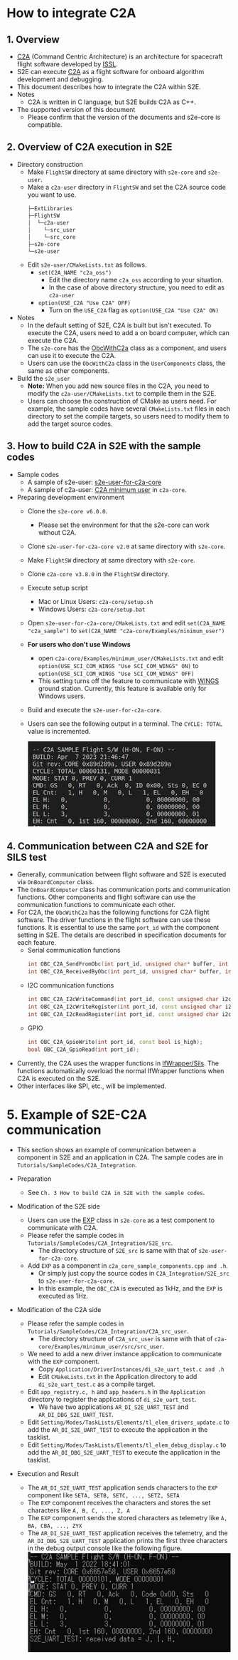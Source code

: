 # How to integrate C2A

## 1.  Overview
- [C2A](https://github.com/ut-issl/c2a-core) (Command Centric Architecture) is an architecture for spacecraft flight software developed by [ISSL](https://www.space.t.u-tokyo.ac.jp/nlab/index.html).
- S2E can execute [C2A](https://github.com/ut-issl/c2a-core) as a flight software for onboard algorithm development and debugging.
- This document describes how to integrate the C2A within S2E.
- Notes
  - C2A is written in C language, but S2E builds C2A as C++.
- The supported version of this document
  - Please confirm that the version of the documents and s2e-core is compatible.

## 2. Overview of C2A execution in S2E
- Directory construction
  - Make `FlightSW` directory at same directory with `s2e-core` and `s2e-user`.
  - Make a `c2a-user` directory in `FlightSW` and set the C2A source code you want to use.
    ```
    ├─ExtLibraries
    ├─FlightSW
    │  └─c2a-user
    │    └─src_user
    │    └─src_core
    ├─s2e-core
    └─s2e-user
    ```
  - Edit `s2e-user/CMakeLists.txt` as follows.
    - `set(C2A_NAME "c2a_oss")`
      - Edit the directory name `c2a_oss` according to your situation.
      - In the case of above directory structure, you need to edit as `c2a-user`
    - `option(USE_C2A "Use C2A" OFF)`
      - Turn on the `USE_C2A` flag as `option(USE_C2A "Use C2A" ON)`
- Notes
  - In the default setting of S2E, C2A is built but isn't executed. To execute the C2A, users need to add a on board computer, which can execute the C2A.
  - The `s2e-core` has the [ObcWithC2a](https://github.com/ut-issl/s2e-core/blob/develop/src/components/real/cdh/on_board_computer_with_c2a.hpp) class as a component, and users can use it to execute the C2A.
  - Users can use the `ObcWithC2a` class in the `UserComponents` class, the same as other components.
- Build the `s2e_user`
  - **Note:** When you add new source files in the C2A, you need to modify the `c2a-user/CMakeLists.txt` to compile them in the S2E.
  - Users can choose the construction of CMake as users need. For example, the sample codes have several `CMakeLists.txt` files in each directory to set the compile targets, so users need to modify them to add the target source codes.

## 3. How to build C2A in S2E with the sample codes
- Sample codes
  - A sample of s2e-user: [s2e-user-for-c2a-core](https://github.com/ut-issl/s2e-user-for-c2a-core)
  - A sample of c2a-user: [C2A minimum user](https://github.com/ut-issl/c2a-core/tree/develop/Examples/minimum_user) in `c2a-core`.
- Preparing development environment
  - Clone the `s2e-core v6.0.0`.
    - Please set the environment for that the s2e-core can work without C2A.
  - Clone `s2e-user-for-c2a-core v2.0` at same directory with `s2e-core`. 
  - Make `FlightSW` directory at same directory with `s2e-core`.
  - Clone `c2a-core v3.8.0` in the `FlightSW` directory.
  - Execute setup script
    - Mac or Linux Users: `c2a-core/setup.sh`
    - Windows Users: `c2a-core/setup.bat`
  - Open `s2e-user-for-c2a-core/CMakeLists.txt` and edit `set(C2A_NAME "c2a_sample")` to `set(C2A_NAME "c2a-core/Examples/minimum_user")`
  - **For users who don't use Windows**
    - open `c2a-core/Examples/minimum_user/CMakeLists.txt` and edit `option(USE_SCI_COM_WINGS "Use SCI_COM_WINGS" ON)` to `option(USE_SCI_COM_WINGS "Use SCI_COM_WINGS" OFF)`
    - This setting turns off the feature to communicate with [WINGS](https://github.com/ut-issl/wings) ground station. Currently, this feature is available only for Windows users.
  - Build and execute the `s2e-user-for-c2a-core`.
  - Users can see the following output in a terminal. The `CYCLE: TOTAL` value is incremented.

    ![](./figs/C2aBuild.JPG)

## 4. Communication between C2A and S2E for SILS test
- Generally, communication between flight software and S2E is executed via `OnBoardComputer` class.
- The `OnBoardComputer` class has communication ports and communication functions. Other components and flight software can use the communication functions to communicate each other.
- For C2A, the `ObcWithC2a` has the following functions for C2A flight software. The driver functions in the flight software can use these functions. It is essential to use the same `port_id` with the component setting in S2E. The details are described in specification documents for each feature. 
  - Serial communication functions
    ```cpp
    int OBC_C2A_SendFromObc(int port_id, unsigned char* buffer, int offset, int count);
    int OBC_C2A_ReceivedByObc(int port_id, unsigned char* buffer, int offset, int count);
    ```
  - I2C communication functions
    ```cpp
    int OBC_C2A_I2cWriteCommand(int port_id, const unsigned char i2c_addr, const unsigned char* data, const unsigned char len);
    int OBC_C2A_I2cWriteRegister(int port_id, const unsigned char i2c_addr, const unsigned char* data, const unsigned char len);
    int OBC_C2A_I2cReadRegister(int port_id, const unsigned char i2c_addr, unsigned char* data, const unsigned char len);
    ```
  - GPIO
    ```cpp
    int OBC_C2A_GpioWrite(int port_id, const bool is_high);
    bool OBC_C2A_GpioRead(int port_id);
    ```
- Currently, the C2A uses the wrapper functions in [IfWrapper/Sils](https://github.com/ut-issl/c2a-core/tree/develop/Examples/minimum_user/src/src_user/IfWrapper/Sils). The functions automatically overload the normal IfWrapper functions when C2A is executed on the S2E.
- Other interfaces like SPI, etc., will be implemented.


# 5. Example of S2E-C2A communication
- This section shows an example of communication between a component in S2E and an application in C2A. The sample codes are in `Tutorials/SampleCodes/C2A_Integration`.
- Preparation
  - See `Ch. 3 How to build C2A in S2E with the sample codes`.
- Modification of the S2E side
  - Users can use the [EXP](https://github.com/ut-issl/s2e-core/blob/develop/src/Component/Abstract/EXP.h) class in `s2e-core` as a test component to communicate with C2A.
  - Please refer the sample codes in `Tutorials/SampleCodes/C2A_Integration/S2E_src`.
    - The directory structure of `S2E_src` is same with that of `s2e-user-for-c2a-core`. 
  - Add `EXP` as a component in `c2a_core_sample_components.cpp and .h`.
    - Or simply just copy the source codes in `C2A_Integration/S2E_src` to `s2e-user-for-c2a-core`.
    - In this example, the `OBC_C2A` is executed as 1kHz, and the `EXP` is executed as 1Hz.
 - Modification of the C2A side
   - Please refer the sample codes in `Tutorials/SampleCodes/C2A_Integration/C2A_src_user`. 
     - The directory structure of `C2A_src_user` is same with that of `c2a-core/Examples/minimum_user/src/src_user`.
   - We need to add a new driver instance application to communicate with the `EXP` component.
     - Copy `Application/DriverInstances/di_s2e_uart_test.c and .h`
     - Edit `CMakeLists.txt` in the Application directory to add `di_s2e_uart_test.c` as a compile target.
   - Edit `app_registry.c, h` and `app_headers.h` in the `Application` directory to register the applications of `di_s2e_uart_test`.
     - We have two applications `AR_DI_S2E_UART_TEST` and `AR_DI_DBG_S2E_UART_TEST`.
   - Edit `Setting/Modes/TaskLists/Elements/tl_elem_drivers_update.c` to add the `AR_DI_S2E_UART_TEST` to execute the application in the tasklist.
   - Edit `Setting/Modes/TaskLists/Elements/tl_elem_debug_display.c` to add the `AR_DI_DBG_S2E_UART_TEST` to execute the application in the tasklist.
   
- Execution and Result
  - The `AR_DI_S2E_UART_TEST` application sends characters to the `EXP` component like `SETA, SETB, SETC, ..., SETZ, SETA`
  - The `EXP` component receives the characters and stores the set characters like `A, B, C, ..., Z, A`
  - The `EXP` component sends the stored characters as telemetry like `A, BA, CBA, ..., ZYX`
  - The `AR_DI_S2E_UART_TEST` application receives the telemetry, and the `AR_DI_DBG_S2E_UART_TEST` application prints the first three characters in the debug output console like the following figure.
    ![](./figs/C2aCommunicationConfirmation.png)

